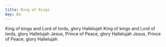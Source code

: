 ```yaml
---
title: King of Kings
key: Em
---
```


King of kings and Lord of lords, glory Hallelujah 
King of kings and Lord of lords, glory Hallelujah
Jesus, Prince of Peace, glory Hallelujah 
Jesus, Prince of Peace, glory Hallelujah

